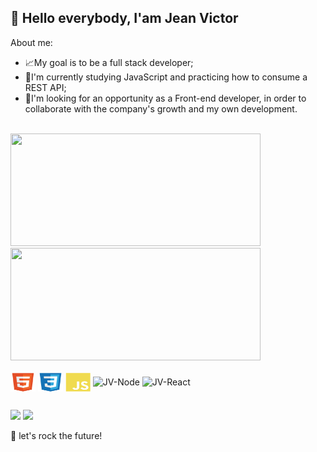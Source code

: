 ##  👋 Hello everybody, I'am Jean Victor

About me:
- 📈My goal is to be a full stack developer;
- 📖I'm currently studying JavaScript and practicing how to consume a REST API;
- 💼I'm looking for an opportunity as a Front-end developer, in order to collaborate with the company's growth and my own development. 

<!--
**DJeanS03/DJeanS03** is a ✨ _special_ ✨ repository because its `README.md` (this file) appears on your GitHub profile.

Here are some ideas to get you started:

- 🔭 I’m currently working on ...
- 🌱 Estou ...
- 👯 I’m looking to collaborate on ...
- 🤔 I’m looking for help with ...
- 💬 Ask me about ...
- 📫 How to reach me: ...
- 😄 Pronouns: ...
- ⚡ Fun fact: ...
-->

<div style="display: inline_block"><br>
  <a href="https://github.com/DJeanS03">
   <img height="180em" width="400em" src="https://github-readme-stats.vercel.app/api?username=DJeanS03&theme=react&show_icons=true"/>
   <img height="180em" width="400em" src="https://github-readme-stats.vercel.app/api/top-langs/?username=DJeanS03&langs_count=7&theme=react"/>
  </a>
</div> 
  
<div style="display: inline_block"><br>
  <img align="center" alt="JV-HTML" height="30" width="40" src="https://raw.githubusercontent.com/devicons/devicon/master/icons/html5/html5-original.svg">
  <img align="center" alt="JV-CSS" height="30" width="40" src="https://raw.githubusercontent.com/devicons/devicon/master/icons/css3/css3-original.svg">
  <img align="center" alt="JV-Js" height="30" width="40" src="https://raw.githubusercontent.com/devicons/devicon/master/icons/javascript/javascript-plain.svg">
  <img align="center" alt="JV-Node" height="30" width="40" src="https://cdn.jsdelivr.net/gh/devicons/devicon/icons/nodejs/nodejs-plain.svg">
  <img align="center" alt="JV-React" height="30" width="40" src="https://cdn.jsdelivr.net/gh/devicons/devicon/icons/react/react-original.svg">
</div>

##

<div> 
  <a href = "mailto:jeamsillva3@gmail.com" target="_blank"><img src="https://img.shields.io/badge/-Gmail-%23333?style=for-the-badge&logo=gmail&logoColor=white" target="_blank"></a>
  <a href="https://www.linkedin.com/in/jean-victor-7bb04519a/" target="_blank"><img src="https://img.shields.io/badge/-LinkedIn-%230077B5?style=for-the-badge&logo=linkedin&logoColor=white" target="_blank"></a> 
 </div>
  
🚀 let's rock the future!


